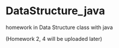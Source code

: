 # DataStructure_java
homework in Data Structure class with java

(Homework 2, 4 will be uploaded later)
